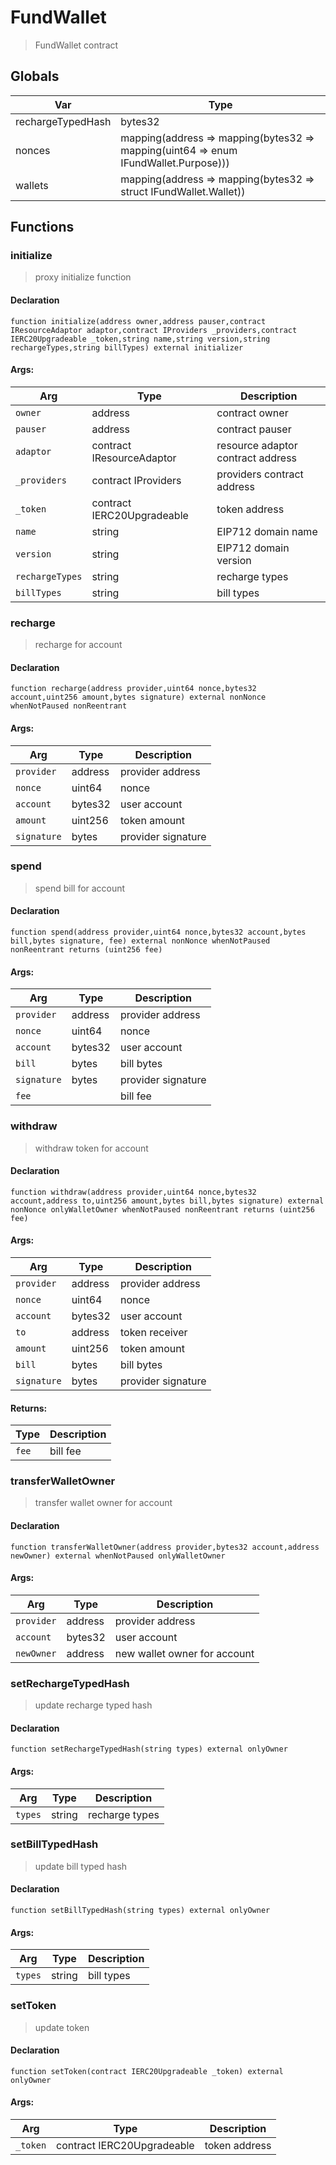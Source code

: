 # FundWallet



> FundWallet contract

## Globals
| Var | Type |
| --- | --- |
| rechargeTypedHash | bytes32 |
| nonces | mapping(address => mapping(bytes32 => mapping(uint64 => enum IFundWallet.Purpose))) |
| wallets | mapping(address => mapping(bytes32 => struct IFundWallet.Wallet)) |

## Functions
### initialize

> proxy initialize function


#### Declaration
```
function initialize(address owner,address pauser,contract IResourceAdaptor adaptor,contract IProviders _providers,contract IERC20Upgradeable _token,string name,string version,string rechargeTypes,string billTypes) external initializer
```

#### Args:
| Arg | Type | Description |
| --- | --- | --- |
|`owner` | address | contract owner
|`pauser` | address | contract pauser
|`adaptor` | contract IResourceAdaptor | resource adaptor contract address
|`_providers` | contract IProviders | providers contract address
|`_token` | contract IERC20Upgradeable | token address
|`name` | string | EIP712 domain name
|`version` | string | EIP712 domain version
|`rechargeTypes` | string | recharge types
|`billTypes` | string | bill types

### recharge

> recharge for account


#### Declaration
```
function recharge(address provider,uint64 nonce,bytes32 account,uint256 amount,bytes signature) external nonNonce whenNotPaused nonReentrant
```

#### Args:
| Arg | Type | Description |
| --- | --- | --- |
|`provider` | address | provider address
|`nonce` | uint64 | nonce
|`account` | bytes32 | user account
|`amount` | uint256 | token amount
|`signature` | bytes | provider signature

### spend

> spend bill for account


#### Declaration
```
function spend(address provider,uint64 nonce,bytes32 account,bytes bill,bytes signature, fee) external nonNonce whenNotPaused nonReentrant returns (uint256 fee)
```

#### Args:
| Arg | Type | Description |
| --- | --- | --- |
|`provider` | address | provider address
|`nonce` | uint64 | nonce
|`account` | bytes32 | user account
|`bill` | bytes | bill bytes
|`signature` | bytes | provider signature
|`fee` |  | bill fee

### withdraw

> withdraw token for account


#### Declaration
```
function withdraw(address provider,uint64 nonce,bytes32 account,address to,uint256 amount,bytes bill,bytes signature) external nonNonce onlyWalletOwner whenNotPaused nonReentrant returns (uint256 fee)
```

#### Args:
| Arg | Type | Description |
| --- | --- | --- |
|`provider` | address | provider address
|`nonce` | uint64 | nonce
|`account` | bytes32 | user account
|`to` | address | token receiver
|`amount` | uint256 | token amount
|`bill` | bytes | bill bytes
|`signature` | bytes | provider signature

#### Returns:
| Type | Description |
| --- | --- |
|`fee` | bill fee
### transferWalletOwner

> transfer wallet owner for account


#### Declaration
```
function transferWalletOwner(address provider,bytes32 account,address newOwner) external whenNotPaused onlyWalletOwner
```

#### Args:
| Arg | Type | Description |
| --- | --- | --- |
|`provider` | address | provider address
|`account` | bytes32 | user account
|`newOwner` | address | new wallet owner for account

### setRechargeTypedHash

> update recharge typed hash


#### Declaration
```
function setRechargeTypedHash(string types) external onlyOwner
```

#### Args:
| Arg | Type | Description |
| --- | --- | --- |
|`types` | string | recharge types

### setBillTypedHash

> update bill typed hash


#### Declaration
```
function setBillTypedHash(string types) external onlyOwner
```

#### Args:
| Arg | Type | Description |
| --- | --- | --- |
|`types` | string | bill types

### setToken

> update token


#### Declaration
```
function setToken(contract IERC20Upgradeable _token) external onlyOwner
```

#### Args:
| Arg | Type | Description |
| --- | --- | --- |
|`_token` | contract IERC20Upgradeable | token address


